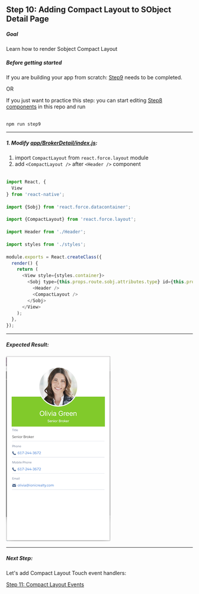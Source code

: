 ## Step 10: Adding Compact Layout to SObject Detail Page


##### Goal

Learn how to render Sobject Compact Layout

##### Before getting started

If you are building your app from scratch: [Step9](/tutorial/step09_sobject_detail_page/) needs to be completed.

OR

If you just want to practice this step: you can start editing [Step8 components](/tutorial/step09_sobject_detail_page/) in this repo and run

```

npm run step9

```

***

##### 1. Modify [app/BrokerDetail/index.js](/tutorial/step10_compact_layout/app/BrokerDetail/index.js):

1. import `CompactLayout` from `react.force.layout` module
2. add `<CompactLayout />` after `<Header />` component

```js

import React, {
  View
} from 'react-native';

import {Sobj} from 'react.force.datacontainer';

import {CompactLayout} from 'react.force.layout';

import Header from './Header';

import styles from './styles';

module.exports = React.createClass({
  render() {
    return (
      <View style={styles.container}>
        <Sobj type={this.props.route.sobj.attributes.type} id={this.props.route.sobj.Id}>
          <Header />
          <CompactLayout />
        </Sobj>
      </View>
    );
  },
});

```

***

##### Expected Result:

![iOS Screenshot](/tutorial/README_FILES/step10.png?raw=true)

***

##### Next Step:

Let's add Compact Layout Touch event handlers:

[Step 11: Compact Layout Events](/tutorial/step11_compact_layout_event_handling/)
